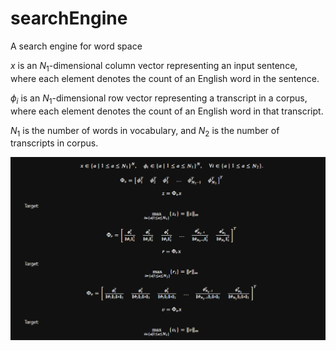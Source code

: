 # searchEngine
A search engine for word space

$x$ is an $N_1$-dimensional column vector representing an input sentence, where each element denotes the count of an English word in the sentence.

$\phi_i$ is an $N_1$-dimensional row vector representing a transcript in a corpus, where each element denotes the count of an English word in that transcript.

$N_1$ is the number of words in vocabulary, and $N_2$ is the number of transcripts in corpus.

![img/equation1.png](img/equations1.png)

